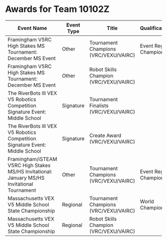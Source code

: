 # Awards for Team 10102Z

| Event Name | Event Type | Title | Qualifications |
|------------|------------|-------|----------------|
| Framingham V5RC High Stakes MS Tournament: December MS Event | Other | Tournament Champions (VRC/VEXU/VAIRC) | Event Region Championship |
| Framingham V5RC High Stakes MS Tournament: December MS Event | Other | Robot Skills Champion (VRC/VEXU/VAIRC) |  |
| The RiverBots III VEX V5 Robotics Competition Signature Event: Middle School | Signature | Tournament Finalists (VRC/VEXU/VAIRC) |  |
| The RiverBots III VEX V5 Robotics Competition Signature Event: Middle School | Signature | Create Award (VRC/VEXU/VAIRC) |  |
| Framingham/iSTEAM V5RC High Stakes MS/HS Invitational: January MS/HS Invitational Tournament | Other | Tournament Champions (VRC/VEXU/VAIRC) | Event Region Championship |
| Massachusetts VEX V5 Middle School State Championship | Regional | Tournament Champions (VRC/VEXU/VAIRC) | World Championship |
| Massachusetts VEX V5 Middle School State Championship | Regional | Robot Skills Champion (VRC/VEXU/VAIRC) |  |
